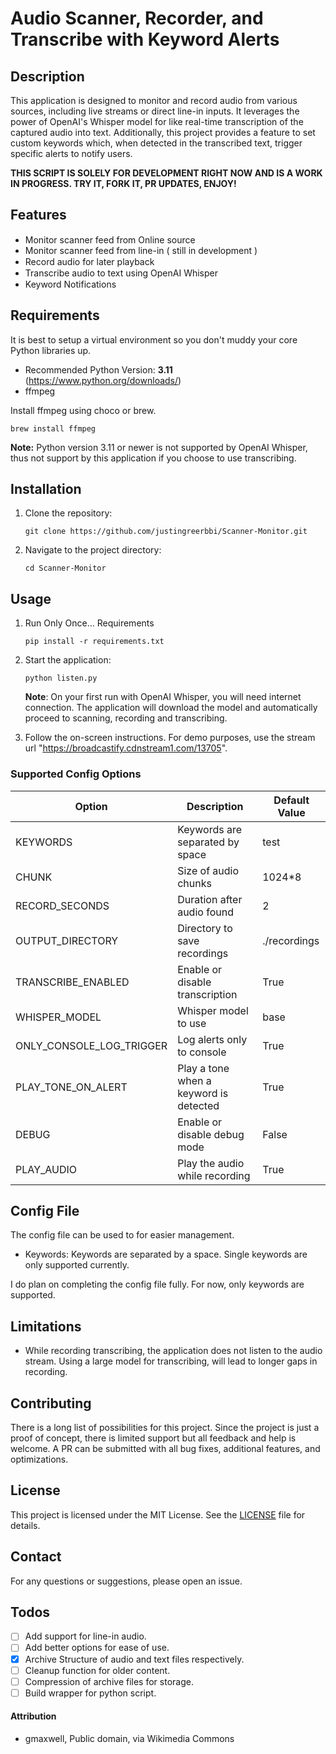 # Audio Scanner, Recorder, and Transcribe with Keyword Alerts

## Description

This application is designed to monitor and record audio from various sources, including live streams or direct line-in inputs. It leverages the power of OpenAI's Whisper model for like real-time transcription of the captured audio into text. Additionally, this project provides a feature to set custom keywords which, when detected in the transcribed text, trigger specific alerts to notify users.

**THIS SCRIPT IS SOLELY FOR DEVELOPMENT RIGHT NOW AND IS A WORK IN PROGRESS. TRY IT, FORK IT, PR UPDATES, ENJOY!**

## Features

-   Monitor scanner feed from Online source <img src="https://upload.wikimedia.org/wikipedia/commons/0/03/Green_check.svg" width="15">
-   Monitor scanner feed from line-in ( still in development )
-   Record audio for later playback <img src="https://upload.wikimedia.org/wikipedia/commons/0/03/Green_check.svg" width="15">
-   Transcribe audio to text using OpenAI Whisper <img src="https://upload.wikimedia.org/wikipedia/commons/0/03/Green_check.svg" width="15">
-   Keyword Notifications <img src="https://upload.wikimedia.org/wikipedia/commons/0/03/Green_check.svg" width="15">

## Requirements

It is best to setup a virtual environment so you don't muddy your core Python libraries up.

-   Recommended Python Version: **3.11** (https://www.python.org/downloads/)
-   ffmpeg

Install ffmpeg using choco or brew.

```
brew install ffmpeg
```

**Note:** Python version 3.11 or newer is not supported by OpenAI Whisper, thus not support by this application if you choose to use transcribing.

## Installation

1. Clone the repository:
    ```
    git clone https://github.com/justingreerbbi/Scanner-Monitor.git
    ```
2. Navigate to the project directory:

    ```
    cd Scanner-Monitor
    ```

## Usage

1. Run Only Once... Requirements

    ```
    pip install -r requirements.txt
    ```

2. Start the application:

    ```
    python listen.py
    ```

    **Note**: On your first run with OpenAI Whisper, you will need internet connection. The application will download the model and automatically proceed to scanning, recording and transcribing.

3. Follow the on-screen instructions. For demo purposes, use the stream url "https://broadcastify.cdnstream1.com/13705".

### Supported Config Options

| Option                   | Description                            | Default Value |
| ------------------------ | -------------------------------------- | ------------- |
| KEYWORDS                 | Keywords are separated by space        | test          |
| CHUNK                    | Size of audio chunks                   | 1024\*8       |
| RECORD_SECONDS           | Duration after audio found             | 2             |
| OUTPUT_DIRECTORY         | Directory to save recordings           | ./recordings  |
| TRANSCRIBE_ENABLED       | Enable or disable transcription        | True          |
| WHISPER_MODEL            | Whisper model to use                   | base          |
| ONLY_CONSOLE_LOG_TRIGGER | Log alerts only to console             | True          |
| PLAY_TONE_ON_ALERT       | Play a tone when a keyword is detected | True          |
| DEBUG                    | Enable or disable debug mode           | False         |
| PLAY_AUDIO               | Play the audio while recording         | True          |

## Config File

The config file can be used to for easier management.

-   Keywords: Keywords are separated by a space. Single keywords are only supported currently.

I do plan on completing the config file fully. For now, only keywords are supported.

## Limitations

-   While recording transcribing, the application does not listen to the audio stream. Using a large model for transcribing, will lead to longer gaps in recording.

## Contributing

There is a long list of possibilities for this project. Since the project is just a proof of concept, there is limited support but all feedback and help is welcome. A PR can be submitted with all bug fixes, additional features, and optimizations.

## License

This project is licensed under the MIT License. See the [LICENSE](LICENSE) file for details.

## Contact

For any questions or suggestions, please open an issue.

## Todos

-   [ ] Add support for line-in audio.
-   [ ] Add better options for ease of use.
-   [x] Archive Structure of audio and text files respectively.
-   [ ] Cleanup function for older content.
-   [ ] Compression of archive files for storage.
-   [ ] Build wrapper for python script.

#### Attribution

-   gmaxwell, Public domain, via Wikimedia Commons
